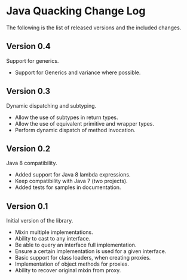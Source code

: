 Java Quacking Change Log
========================

The following is the list of released versions and the included changes.

Version 0.4
-----------

Support for generics.

  * Support for Generics and variance where possible.

Version 0.3
-----------

Dynamic dispatching and subtyping.

  * Allow the use of subtypes in return types. 
  * Allow the use of equivalent primitive and wrapper types.
  * Perform dynamic dispatch of method invocation.

Version 0.2
-----------

Java 8 compatibility.

  * Added support for Java 8 lambda expressions.
  * Keep compatibility with Java 7 (two projects).
  * Added tests for samples in documentation.

Version 0.1
-----------

Initial version of the library.

  * Mixin multiple implementations.
  * Ability to cast to any interface.
  * Be able to query an interface full implementation. 
  * Ensure a certain implementation is used for a given interface.
  * Basic support for class loaders, when creating proxies.
  * Implementation of object methods for proxies.
  * Ability to recover original mixin from proxy.